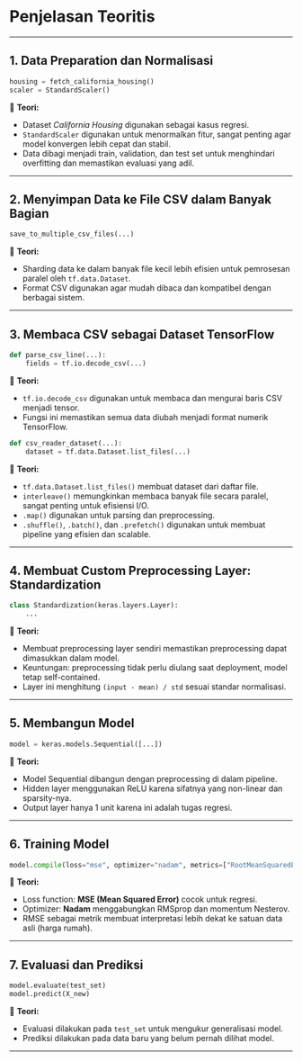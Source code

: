 # Penjelasan Teoritis

---

## 1. Data Preparation dan Normalisasi

```python
housing = fetch_california_housing()
scaler = StandardScaler()
```

📖 **Teori:**

* Dataset *California Housing* digunakan sebagai kasus regresi.
* `StandardScaler` digunakan untuk menormalkan fitur, sangat penting agar model konvergen lebih cepat dan stabil.
* Data dibagi menjadi train, validation, dan test set untuk menghindari overfitting dan memastikan evaluasi yang adil.

---

## 2. Menyimpan Data ke File CSV dalam Banyak Bagian

```python
save_to_multiple_csv_files(...)
```

📖 **Teori:**

* Sharding data ke dalam banyak file kecil lebih efisien untuk pemrosesan paralel oleh `tf.data.Dataset`.
* Format CSV digunakan agar mudah dibaca dan kompatibel dengan berbagai sistem.

---

## 3. Membaca CSV sebagai Dataset TensorFlow

```python
def parse_csv_line(...):
    fields = tf.io.decode_csv(...)
```

📖 **Teori:**

* `tf.io.decode_csv` digunakan untuk membaca dan mengurai baris CSV menjadi tensor.
* Fungsi ini memastikan semua data diubah menjadi format numerik TensorFlow.

```python
def csv_reader_dataset(...):
    dataset = tf.data.Dataset.list_files(...)
```

📖 **Teori:**

* `tf.data.Dataset.list_files()` membuat dataset dari daftar file.
* `interleave()` memungkinkan membaca banyak file secara paralel, sangat penting untuk efisiensi I/O.
* `.map()` digunakan untuk parsing dan preprocessing.
* `.shuffle()`, `.batch()`, dan `.prefetch()` digunakan untuk membuat pipeline yang efisien dan scalable.

---

## 4. Membuat Custom Preprocessing Layer: Standardization

```python
class Standardization(keras.layers.Layer):
    ...
```

📖 **Teori:**

* Membuat preprocessing layer sendiri memastikan preprocessing dapat dimasukkan dalam model.
* Keuntungan: preprocessing tidak perlu diulang saat deployment, model tetap self-contained.
* Layer ini menghitung `(input - mean) / std` sesuai standar normalisasi.

---

## 5. Membangun Model

```python
model = keras.models.Sequential([...])
```

📖 **Teori:**

* Model Sequential dibangun dengan preprocessing di dalam pipeline.
* Hidden layer menggunakan ReLU karena sifatnya yang non-linear dan sparsity-nya.
* Output layer hanya 1 unit karena ini adalah tugas regresi.

---

## 6. Training Model

```python
model.compile(loss="mse", optimizer="nadam", metrics=["RootMeanSquaredError"])
```

📖 **Teori:**

* Loss function: **MSE (Mean Squared Error)** cocok untuk regresi.
* Optimizer: **Nadam** menggabungkan RMSprop dan momentum Nesterov.
* RMSE sebagai metrik membuat interpretasi lebih dekat ke satuan data asli (harga rumah).

---

## 7. Evaluasi dan Prediksi

```python
model.evaluate(test_set)
model.predict(X_new)
```

📖 **Teori:**

* Evaluasi dilakukan pada `test_set` untuk mengukur generalisasi model.
* Prediksi dilakukan pada data baru yang belum pernah dilihat model.

---
